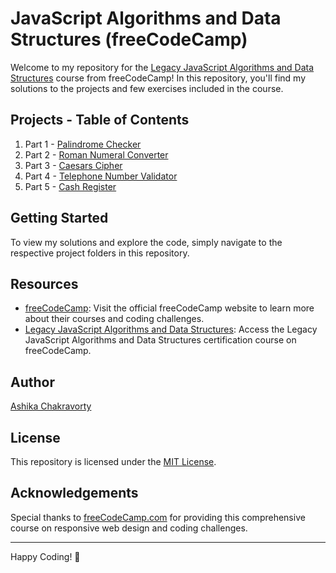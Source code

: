 # JavaScript Algorithms and Data Structures (freeCodeCamp)

Welcome to my repository for the [Legacy JavaScript Algorithms and Data Structures](https://www.freecodecamp.org/learn/javascript-algorithms-and-data-structures/) course from freeCodeCamp! In this repository, you'll find my solutions to the projects and few exercises included in the course.

## Projects - Table of Contents

1. Part 1 - [Palindrome Checker](Projects/1_PalindromeChecker.js)
2. Part 2 - [Roman Numeral Converter](Projects/2_RomanNumeralConverter.js)
3. Part 3 - [Caesars Cipher](Projects/3_CaesarsCipher.js)
4. Part 4 - [Telephone Number Validator](Projects/4_TelephoneNumberValidator.js)
5. Part 5 - [Cash Register](Projects/5_CashRegister.js)

## Getting Started

To view my solutions and explore the code, simply navigate to the respective project folders in this repository.

## Resources

* [freeCodeCamp](https://www.freecodecamp.org/): Visit the official freeCodeCamp website to learn more about their courses and coding challenges.
* [Legacy JavaScript Algorithms and Data Structures](https://www.freecodecamp.org/learn/javascript-algorithms-and-data-structures/): Access the Legacy JavaScript Algorithms and Data Structures certification course on freeCodeCamp.

## Author

[Ashika Chakravorty](https://github.com/achakravorty)

## License

This repository is licensed under the [MIT License](LICENSE).

## Acknowledgements

Special thanks to [freeCodeCamp.com](https://www.freecodecamp.org/) for providing this comprehensive course on responsive web design and coding challenges.

---

Happy Coding! 🚀